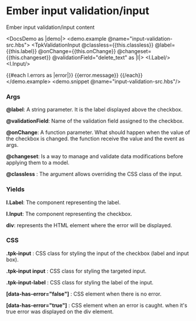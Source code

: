 # Ember input validation/input

Ember input validation/input content

<DocsDemo as |demo|>
    <demo.example @name="input-validation-src.hbs">
        <TpkValidationInput 
        @classless={{this.classless}} 
        @label={{this.label}} 
        @onChange={{this.onChange}}
        @changeset={{this.changeset}}
        @validationField="delete_text" as |I|>
        <I.Label/>
        <I.Input/>
        <div>
        {{#each I.errors as |error|}}
          <span>
              {{error.message}}
          </span>
        {{/each}}
      </div>
      </TpkValidationInput>
    </demo.example>
    <demo.snippet @name="input-validation-src.hbs"/>
</DocsDemo>

### Args

**@label**: A string parameter. It is the label displayed above the checkbox.

**@validationField**: Name of the validation field assigned to the checkbox.

**@onChange**: A function parameter. What should happen when the value of the checkbox is changed.
the function receive the value and the event as args.

**@changeset**: Is a way to manage and validate data modifications before applying them to a model.

**@classless** : The argument allows overriding the CSS class of the input.

### Yields

**I.Label**: The component representing the label.

**I.Input**: The component representing the checkbox.

**div**: represents the HTML element where the error will be displayed.

### CSS

**.tpk-input** : CSS class for styling the input of the checkbox (label and input box).

**.tpk-input input** :  CSS class for styling the targeted input.

**.tpk-input-label** : CSS class for styling the label of the input.

**[data-has-error="false"]** : CSS element when there is no error.

**[data-has-error="true"]** : CSS element when an error is caught. when it's true error was displayed on the div element.
